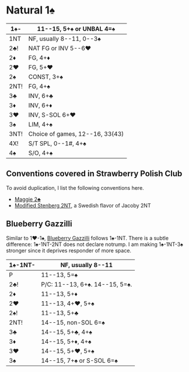 # Natural 1♠

| 1♠-  | 11--15, 5+♠ or UNBAL 4=♠ |
|------|--------------------------|
| 1NT  | NF, usually 8--11, 0--3♠
| 2♣!  | NAT FG or INV 5--6♥
| 2♦   | FG, 4+♦
| 2♥   | FG, 5+♥
| 2♠   | CONST, 3+♠
| 2NT! | FG, 4+♠
| 3♣   | INV, 6+♣
| 3♦   | INV, 6+♦
| 3♥   | INV, S-SOL 6+♥
| 3♠   | LIM, 4+♠
| 3NT! | Choice of games, 12--16, 33(43)
| 4X!  | S/T SPL, 0--1#, 4+♠
| 4♠   | S/O, 4+♠

## Conventions covered in Strawberry Polish Club

To avoid duplication, I list the following conventions here.

- [Maggie 2♣](../wj/1S/2C.md)
- [Modified Stenberg 2NT](../wj/1S/2NT.md), a Swedish flavor of Jacoby 2NT

## Blueberry Gazzilli

Similar to 1♥-1♠, [Blueberry Gazzilli](../blue.md#blueberry-gazzilli) follows
1♠-1NT.  There is a subtle difference: 1♠-1NT-2NT does not declare notrump.  I
am making 1♠-1NT-3♠ stronger since it deprives responder of more space.

| 1♠-1NT- | NF, usually 8--11 |
|---------|-------------------|
| P       | 11--13, 5=♠
| 2♣!     | P/C: 11--13, 6+♠. 14--15, 5=♠.
| 2♦      | 11--13, 5+♦
| 2♥      | 11--13, 4+♥, 5+♠
| 2♠!     | 11--13, 5+♣
| 2NT!    | 14--15, non-SOL 6=♠
| 3♣      | 14--15, 5+♣, 4+♠
| 3♦      | 14--15, 5+♦, 4+♠
| 3♥      | 14--15, 5+♥, 5+♠
| 3♠      | 14--15, 7+♠ or S-SOL 6=♠
